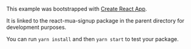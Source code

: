 This example was bootstrapped with [Create React App](https://github.com/facebook/create-react-app).

It is linked to the react-mua-signup package in the parent directory for development purposes.

You can run `yarn install` and then `yarn start` to test your package.
